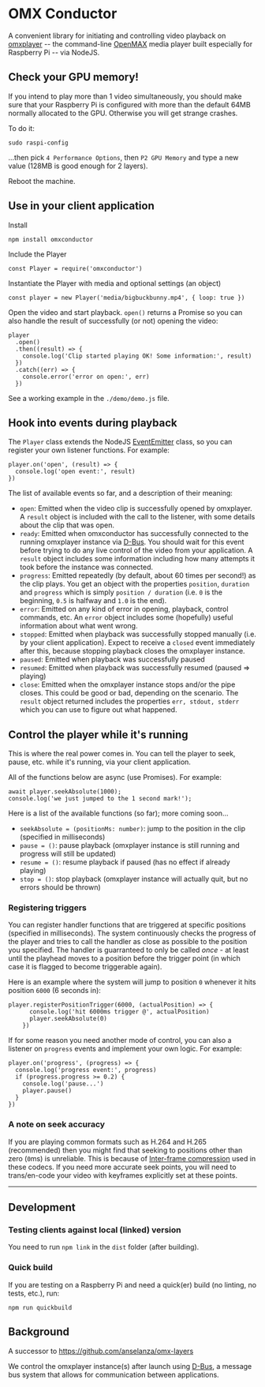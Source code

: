 # OMX Conductor

A convenient library for initiating and controlling video playback on [omxplayer](https://github.com/popcornmix/omxplayer) -- the command-line [OpenMAX](https://en.wikipedia.org/wiki/OpenMAX) media player built especially for Raspberry Pi -- via NodeJS.

## Check your GPU memory!
If you intend to play more than 1 video simultaneously, you should make sure that your Raspberry Pi is configured with more than the default 64MB normally allocated to the GPU. Otherwise you will get strange crashes.

To do it:
```
sudo raspi-config
```
...then pick `4 Performance Options`, then `P2 GPU Memory` and type a new value (128MB is good enough for 2 layers). 

Reboot the machine.

## Use in your client application

Install

```
npm install omxconductor
```

Include the Player

```
const Player = require('omxconductor')
```

Instantiate the Player with media and optional settings (an object)

```
const player = new Player('media/bigbuckbunny.mp4', { loop: true })
```

Open the video and start playback. `open()` returns a Promise so you can also handle the result of successfully (or not) opening the video:

```
player
  .open()
  .then((result) => {
    console.log('Clip started playing OK! Some information:', result)
  })
  .catch((err) => {
    console.error('error on open:', err)
  })
```

See a working example in the `./demo/demo.js` file.

## Hook into events during playback

The `Player` class extends the NodeJS [EventEmitter](https://nodejs.org/api/events.html#events_class_eventemitter) class, so you can register your own listener functions. For example:

```
player.on('open', (result) => {
  console.log('open event:', result)
})
```

The list of available events so far, and a description of their meaning:

- `open`: Emitted when the video clip is successfully opened by omxplayer. A `result` object is included with the call to the listener, with some details about the clip that was open.
- `ready`: Emitted when omxconductor has successfully connected to the running omxplayer instance via [D-Bus](https://www.freedesktop.org/wiki/Software/dbus/). You should wait for this event before trying to do any live control of the video from your application. A `result` object includes some information including how many attempts it took before the instance was connected.
- `progress`: Emitted repeatedly (by default, about 60 times per second!) as the clip plays. You get an object with the properties `position`, `duration` and `progress` which is simply `position / duration` (i.e. `0` is the beginning, `0.5` is halfway and `1.0` is the end).
- `error`: Emitted on any kind of error in opening, playback, control commands, etc. An `error` object includes some (hopefully) useful information about what went wrong.
- `stopped`: Emitted when playback was successfully stopped manually (i.e. by your client application). Expect to receive a `closed` event immediately after this, because stopping playback closes the omxplayer instance.
- `paused`: Emitted when playback was successfully paused
- `resumed`: Emitted when playback was successfully resumed (paused => playing)
- `close`: Emitted when the omxplayer instance stops and/or the pipe closes. This could be good or bad, depending on the scenario. The `result` object returned includes the properties `err, stdout, stderr` which you can use to figure out what happened.

## Control the player while it's running

This is where the real power comes in. You can tell the player to seek, pause, etc. while it's running, via your client application.

All of the functions below are async (use Promises). For example:

```
await player.seekAbsolute(1000);
console.log('we just jumped to the 1 second mark!');
```

Here is a list of the available functions (so far); more coming soon...

- `seekAbsolute = (positionMs: number)`: jump to the position in the clip (specified in milliseconds)
- `pause = ()`: pause playback (omxplayer instance is still running and progress will still be updated)
- `resume = ()`: resume playback if paused (has no effect if already playing)
- `stop = ()`: stop playback (omxplayer instance will actually quit, but no errors should be thrown)

### Registering triggers

You can register handler functions that are triggered at specific positions (specified in milliseconds). The system continuously checks the progress of the player and tries to call the handler as close as possible to the position you specified. The handler is guarranteed to only be called _once_ - at least until the playhead moves to a position before the trigger point (in which case it is flagged to become triggerable again).

Here is an example where the system will jump to position `0` whenever it hits position `6000` (6 seconds in):

```
player.registerPositionTrigger(6000, (actualPosition) => {
      console.log('hit 6000ms trigger @', actualPosition)
      player.seekAbsolute(0)
    })
```

If for some reason you need another mode of control, you can also a listener on `progress` events and implement your own logic. For example:

```
player.on('progress', (progress) => {
  console.log('progress event:', progress)
  if (progress.progress >= 0.2) {
    console.log('pause...')
    player.pause()
  }
})
```

### A note on seek accuracy

If you are playing common formats such as H.264 and H.265 (recommended) then you might find that seeking to positions other than zero (`0`ms) is unreliable. This is because of [Inter-frame compression](https://en.wikipedia.org/wiki/Inter_frame) used in these codecs. If you need more accurate seek points, you will need to trans/en-code your video with keyframes explicitly set at these points.

---

## Development

### Testing clients against local (linked) version

You need to run `npm link` in the `dist` folder (after building).

### Quick build

If you are testing on a Raspberry Pi and need a quick(er) build (no linting, no tests, etc.), run:

```
npm run quickbuild
```

## Background

A successor to https://github.com/anselanza/omx-layers

We control the omxplayer instance(s) after launch using [D-Bus](https://www.freedesktop.org/wiki/Software/dbus/), a message bus system that allows for communication between applications.
